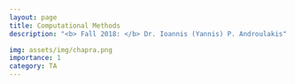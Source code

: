 ```yaml
---
layout: page
title: Computational Methods
description: "<b> Fall 2018: </b> Dr. Ioannis (Yannis) P. Androulakis"  

img: assets/img/chapra.png
importance: 1
category: TA
---
```

